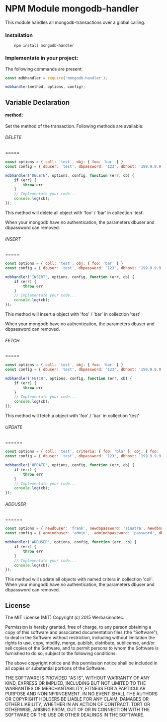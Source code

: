 # NPM Module mongodb-handler

This module handles all mongodb-transactions over a global calling.

### Installation

        npm install mongodb-handler

### Implementate in your project:

The following commands are present:

```javascript
const mdbhandler = require('mongodb-handler');

mdbhandler(method, options, config);
```

## Variable Declaration

####  method:

Set the method of the transaction. Following methods are available:

###### DELETE
=====

```javascript
const options = { coll: 'test', obj: { foo: 'bar' } }
const config = { dbuser: 'test', dbpassword: '123', dbhost: '199.9.9.9', dbport: 27021, dbname: 'admin' };

mdbhandler('DELETE', options, config, function (err, cb) {
    if (err) {
        throw err
    }
    // Implementate your code...
    console.log(cb);
});
```
This method will delete all object with 'foo' / 'bar' in collection 'test'.

When your mongodb have no authentication, the parameters dbuser and dbpassword can removed.

###### INSERT
=====
```javascript
const options = { coll: 'test', obj: { foo: 'bar' } }
const config = { dbuser: 'test', dbpassword: '123', dbhost: '199.9.9.9', dbport: 27021, dbname: 'admin' };

mdbhandler('INSERT', options, config, function (err, cb) {
    if (err) {
        throw err
    }
    // Implementate your code...
    console.log(cb);
});
```
This method will insert a object with 'foo' / 'bar' in collection 'test'

When your mongodb have no authentication, the parameters dbuser and dbpassword can removed.

###### FETCH
=====
```javascript
const options = { coll: 'test', obj: { foo: 'bar' } }
const config = { dbuser: 'test', dbpassword: '123', dbhost: '199.9.9.9', dbport: 27021, dbname: 'admin' };

mdbhandler('FETCH', options, config, function (err, cb) {
    if (err) {
        throw err
    }
    // Implementate your code...
    console.log(cb);
});
```
This method will fetch a object with 'foo' / 'bar' in collection 'test'



###### UPDATE
======
```javascript
const options = { coll: 'test', criteria: { foo: 'bla' }, obj: { foo: 'bar' }}
const config = { dbuser: 'test', dbpassword: '123', dbhost: '199.9.9.9', dbport: 27021, dbname: 'admin' };

mdbhandler('UPDATE', options, config, function (err, cb) {
    if (err) {
        throw err
    }
    // Implementate your code...
    console.log(cb);
});
```

###### ADDUSER
======
```javascript
const options = { newdbuser: 'frank', newdbpassword: 'sinatra', newdbname: 'musical' }
const config = { admindbuser: 'admin',  admindbpassword: 'password', dbhost: '199.9.9.9', dbport: 27021 };

mdbhandler('ADDUSER', options, config, function (err, cb) {
    if (err) {
        throw err
    }
    // Implementate your code...
    console.log(cb);
});
```

This method will update all objects with named critera in collection 'coll'.
When your mongodb have no authentication, the parameters dbuser and dbpassword can removed.


## License

The MIT License (MIT)
Copyright (c) 2015 Werbasinnotec.

Permission is hereby granted, free of charge, to any person obtaining a copy of this software and associated documentation files (the "Software"), to deal in the Software without restriction, including without limitation the rights to use, copy, modify, merge, publish, distribute, sublicense, and/or sell copies of the Software, and to permit persons to whom the Software is furnished to do so, subject to the following conditions:

The above copyright notice and this permission notice shall be included in all copies or substantial portions of the Software.

THE SOFTWARE IS PROVIDED "AS IS", WITHOUT WARRANTY OF ANY KIND, EXPRESS OR IMPLIED, INCLUDING BUT NOT LIMITED TO THE WARRANTIES OF MERCHANTABILITY, FITNESS FOR A PARTICULAR PURPOSE AND NONINFRINGEMENT. IN NO EVENT SHALL THE AUTHORS OR COPYRIGHT HOLDERS BE LIABLE FOR ANY CLAIM, DAMAGES OR OTHER LIABILITY, WHETHER IN AN ACTION OF CONTRACT, TORT OR OTHERWISE, ARISING FROM, OUT OF OR IN CONNECTION WITH THE SOFTWARE OR THE USE OR OTHER DEALINGS IN THE SOFTWARE.
